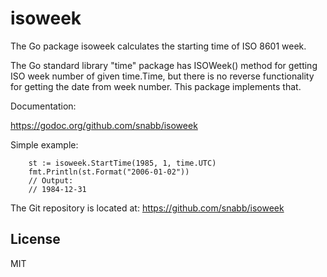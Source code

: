 isoweek
=======

The Go package isoweek calculates the starting time of ISO 8601 week.

The Go standard library "time" package has ISOWeek() method for getting
ISO week number of given time.Time, but there is no reverse functionality
for getting the date from week number. This package implements that.

Documentation:

https://godoc.org/github.com/snabb/isoweek

Simple example:
```
	st := isoweek.StartTime(1985, 1, time.UTC)
	fmt.Println(st.Format("2006-01-02"))
	// Output:
	// 1984-12-31
```

The Git repository is located at: https://github.com/snabb/isoweek


License
-------

MIT
